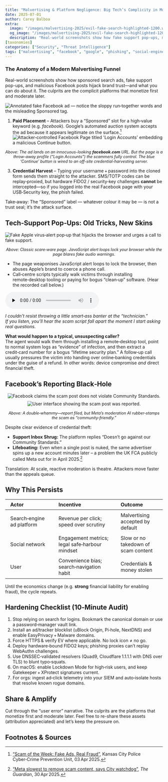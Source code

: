 ```yaml
---
title: "Malvertising & Platform Negligence: Big Tech’s Complicity in Modern Phishing"
date: 2025-07-01
author: Carey Balboa
extra:
  image: "/images/malvertising-2025/evil-fake-search-highlighted-1200.webp"
  og_image: "/images/malvertising-2025/evil-fake-search-highlighted-1200.webp"
  description: "Real-world screenshots show how fake support pop-ups, malicious Facebook posts, and sponsored search ads hijack brand trust—and what you can do about it."
[taxonomies]
categories: ["Security", "Threat Intelligence"]
tags: ["malvertising", "facebook", "google", "phishing", "social-engineering"]
---
```

<!-- more -->


### The Anatomy of a Modern Malvertising Funnel
Real-world screenshots show how sponsored search ads, fake support pop-ups, and malicious Facebook posts  hijack brand trust—and what you can do about it. The culprits are the complicit platforms that monetize first and moderate later.


![Annotated fake Facebook ad — notice the sloppy run‑together words and the misleading Sponsored tag.](/images/malvertising-2025/evil-fake-search-highlighted-1200.webp)



1. **Paid Placement** – Attackers buy a “Sponsored” slot for a high‑value keyword (e.g. *facebook*). Google’s automated auction system accepts the ad because it appears legitimate on the surface.[^malwarebytes]
![Attacker‑controlled Facebook Page titled 'Login Accounts' embedding a malicious Continue button.](/images/malvertising-2025/login-accounts-scam-embedded-profile-1200.webp)

<p style="text-align:center; font-size:0.9em;"><em>Above: The ad lands on an innocuous-looking <strong>facebook.com</strong> URL. But the page is a throw-away profile (“Login Accounts”) the scammers fully control. The blue ‘Continue’ button is wired to an off-site credential-harvesting server.</em></p>

3. **Credential Harvest** – Typing your username + password into the cloned form sends them straight to the attacker. SMS/TOTP codes can be replay‑proxied, but hardware FIDO2 / security‑key challenges **cannot** be intercepted—so if you logged into the real Facebook page with your USB‑Security key, the phish failed.

Take‑away: The “Sponsored” label — whatever colour it may be — is not a trust seal; it’s the attack surface.


## Tech‑Support Pop‑Ups: Old Tricks, New Skins

![Fake Apple virus‑alert pop‑up that hijacks the browser and urges a call to fake support.](/images/malvertising-2025/scam-fake-support-site-1200.webp)

<p style="text-align:center; font-size:0.9em;"><em>Above: Classic scare‑ware page. JavaScript alert loops lock your browser while the page blares fake audio warnings.</em></p>

 - The page weaponises JavaScript alert loops to lock the browser, then abuses Apple’s brand to coerce a phone call.  
 - Call‑centre scripts typically walk victims through installing remote‑desktop tooling or paying for bogus “clean‑up” software. (Hear the recorded call below.)

<audio controls preload="none">
  <source src="/audio/malvertising-2025/when-you-call-the-scammers.mp3" type="audio/mpeg">
  Your browser does not support the audio tag.
</audio>

*I couldn’t resist throwing a little smart‑ass banter at the “technician.”  
If you listen, you’ll hear the scam script fall apart the moment I start asking real questions.*

<strong>What would happen to a typical, unsuspecting caller?</strong>  
The agent would walk them through installing a remote‑desktop tool, point to normal system logs as “evidence” of infection, and then extract a credit‑card number for a bogus “lifetime security plan.” A follow‑up call usually pressures the victim into handing over online‑banking credentials under the guise of a refund. In other words: device compromise <em>and</em> direct financial theft.


## Facebook’s Reporting Black‑Hole

<p style="text-align:center">
  <img src="/images/malvertising-2025/facebook-approving-of-the-scam-as-community-friendly-1200.webp" alt="Facebook claims the scam post does not violate Community Standards." />
  <img src="/images/malvertising-2025/reported-to-facebook-1200.webp" alt="User interface showing the scam post was reported." style="margin-top:0.5rem;" />
</p>
<p style="text-align:center; font-size:0.9em;"><em>Above: A double‑whammy—report filed, but Meta’s moderation AI rubber‑stamps the scam as “community‑friendly.”</em></p>

Despite clear evidence of credential theft:
 - **Support Inbox Shrug:** The platform replies “Doesn’t go against our Community Standards.”  
 - **Lifeboating:** Even when a single post is nuked, the same advertiser spins up a new account minutes later – a problem the UK FCA publicly called Meta out for in April 2025.[^guardian]

Translation: At scale, reactive moderation is theatre. Attackers move faster than the appeals queue.


## Why This Persists

<table style="width:100%; border-collapse:collapse; margin-bottom:1rem;">
  <thead>
    <tr>
      <th style="padding:0.4rem 1rem; text-align:left;">Actor</th>
      <th style="padding:0.4rem 1rem; text-align:left;">Incentive</th>
      <th style="padding:0.4rem 1rem; text-align:left;">Outcome</th>
    </tr>
  </thead>
  <tbody>
    <tr>
      <td style="padding:0.4rem 1rem;">Search‑engine ad platform</td>
      <td style="padding:0.4rem 1rem;">Revenue per click; speed over scrutiny</td>
      <td style="padding:0.4rem 1rem;">Malvertising accepted by default</td>
    </tr>
    <tr>
      <td style="padding:0.4rem 1rem;">Social network</td>
      <td style="padding:0.4rem 1rem;">Engagement metrics; legal safe‑harbour mindset</td>
      <td style="padding:0.4rem 1rem;">Slow or no takedown of scam content</td>
    </tr>
    <tr>
      <td style="padding:0.4rem 1rem;">User</td>
      <td style="padding:0.4rem 1rem;">Convenience bias; search‑navigation habit</td>
      <td style="padding:0.4rem 1rem;">Credentials & money stolen</td>
    </tr>
  </tbody>
</table>

Until the economics change (e.g. **strong** financial liability for enabling fraud), the cycle repeats.


## Hardening Checklist (10‑Minute Audit)

1. Stop relying on search for logins. Bookmark the canonical domain or use a password‑manager vault link.  
2. Install an ad/tracker blocklist (uBlock Origin, Pi‑hole, NextDNS) and enable EasyPrivacy + Malware domains.  
3. Force HTTPS & verify EV where applicable. No lock icon ≠ no go.  
4. Deploy hardware‑bound FIDO2 keys; phishing proxies can’t replay WebAuthn challenges.  
5. Use DNSSEC‑validated resolvers (Quad9, Cloudflare 1.1.1.1 with DNS over TLS) to blunt typo‑squats.  
6. On macOS: enable Lockdown Mode for high‑risk users, and keep Gatekeeper + XProtect signatures current.  
7. For orgs: ingest ad‑click telemetry into your SIEM and auto‑isolate hosts that resolve known rogue domains.  


## Share & Amplify

Cut through the “user error” narrative. The culprits are the platforms that monetize first and moderate later. Feel free to re-share these assets (attribution appreciated) and let’s keep the pressure on.


## Footnotes & Sources


[^malwarebytes]: <a href="https://kcpolice.org/crime/prevention-and-safety-tips/cyber-crime-prevention/scam-of-the-week-fake-ads-real-fraud/" target="_blank" rel="noopener noreferrer">“Scam of the Week: Fake Ads, Real Fraud”</a>, Kansas City Police Cyber‑Crime Prevention Unit, 03 Apr 2025.  
[^hackernews]: <a href="https://thehackernews.com/2025/02/malvertising-scam-uses-fake-google-ads.html" target="_blank" rel="noopener noreferrer">“Malvertising Scam Uses Fake Google Ads to Hijack Microsoft Advertising Accounts”</a>, *The Hacker News*, 01 Feb 2025.  
[^guardian]: <a href="https://www.theguardian.com/money/2025/apr/30/meta-slowest-to-remove-scam-content-says-city-watchdog" target="_blank" rel="noopener noreferrer">“Meta slowest to remove scam content, says City watchdog”</a>, *The Guardian*, 30 Apr 2025.